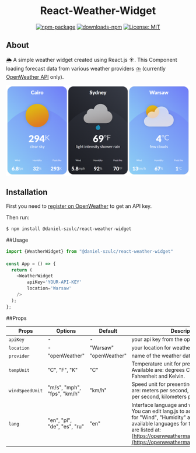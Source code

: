 <h1 align="center"> React-Weather-Widget  </h1>
<div align="center">

[![npm-package](https://img.shields.io/npm/v/@daniel-szulc/react-weather-widget?label=npm%20package)](https://www.npmjs.com/package/@daniel-szulc/react-weather-widget)
[![downloads-npm](https://img.shields.io/npm/dw/@daniel-szulc/react-weather-widget)](https://www.npmjs.com/package/@daniel-szulc/react-weather-widget)
[![License: MIT](https://img.shields.io/badge/License-MIT-yellow.svg)](https://opensource.org/licenses/MIT)
</div>

## About

🌦 A simple weather widget created using  React.js ☀. This Component loading forecast data from various weather providers ⛈ (currently [OpenWeather API](https://openweathermap.org) only).

<img src="/weather_widget.png"  alt="Weather Widget"/>

## Installation

First you need to [register on OpenWeather](https://home.openweathermap.org/users/sign_up) to get an API key.

Then run:

```sh
$ npm install @daniel-szulc/react-weather-widget
```

##Usage
```js
import {WeatherWidget} from "@daniel-szulc/react-weather-widget"

const App = () => {
  return (
    <WeatherWidget
        apiKey='YOUR-API-KEY'
        location='Warsaw'
    />
  );
};
```
##Props

| Props           | Options                      | Default       | Description                                                                                                                                                                                                                                                                      |
|-----------------|------------------------------|---------------|----------------------------------------------------------------------------------------------------------------------------------------------------------------------------------------------------------------------------------------------------------------------------------|
| `apiKey`        | -                            | -             | your api key from the openweather.                                                                                                                                                                                                                                               |
| `location`      | -                            | "Warsaw"      | your location for weather checking.                                                                                                                                                                                                                                              |
| `provider`      | "openWeather"                | "openWeather" | name of the weather data provider.                                                                                                                                                                                                                                               |
| `tempUnit`      | "C", "F", "K"                | "C"           | Temperature unit for presenting data. Available are: degrees Celsius, degrees Fahrenheit and Kelvin.                                                                                                                                                                             |
| `windSpeedUnit` | "m/s", "mph", "fps", "km/h"  | "km/h"        | Speed unit for presenting data. Available are: meters per second, miles per hour, feet per second, kilometers per hour.                                                                                                                                                          |
| `lang`          | "en", "pl", "de", "es", "ru" | "en"          | Interface language and weather provider. You can edit lang.js to add more languages for "Wind", "Humidity" and "FeelsLike". The available languages for the weather provider are listed at: [https://openweathermap.org/current#multi](https://openweathermap.org/current#multi) |

